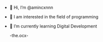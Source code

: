 - 👋 Hi, I’m @amincxnnn
- 👀 I am interested in the field of programming 
- 🌱 I’m currently learning Digital Development
  
  -the.ocx-
  


<!---
amincxnnn/amincxnnn is a ✨ special ✨ repository because its `README.md` (this file) appears on your GitHub profile.
You can click the Preview link to take a look at your changes.
--->
